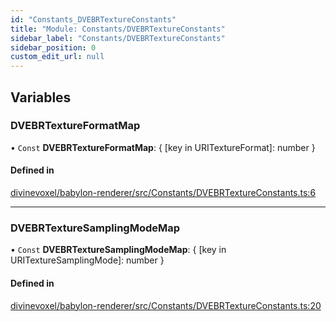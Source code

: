 ```yaml
---
id: "Constants_DVEBRTextureConstants"
title: "Module: Constants/DVEBRTextureConstants"
sidebar_label: "Constants/DVEBRTextureConstants"
sidebar_position: 0
custom_edit_url: null
---
```


## Variables

### DVEBRTextureFormatMap

• `Const` **DVEBRTextureFormatMap**: \{ [key in URITextureFormat]: number }

#### Defined in

[divinevoxel/babylon-renderer/src/Constants/DVEBRTextureConstants.ts:6](https://github.com/lucasdamianjohnson/DivineVoxelEngine/blob/596fa7391478620ed460dfb4856ff0a763b91c49/divinevoxel/babylon-renderer/src/Constants/DVEBRTextureConstants.ts#L6)

___

### DVEBRTextureSamplingModeMap

• `Const` **DVEBRTextureSamplingModeMap**: \{ [key in URITextureSamplingMode]: number }

#### Defined in

[divinevoxel/babylon-renderer/src/Constants/DVEBRTextureConstants.ts:20](https://github.com/lucasdamianjohnson/DivineVoxelEngine/blob/596fa7391478620ed460dfb4856ff0a763b91c49/divinevoxel/babylon-renderer/src/Constants/DVEBRTextureConstants.ts#L20)
